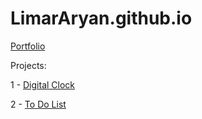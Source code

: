 # LimarAryan.github.io
[Portfolio](https://limararyan.github.io/)

Projects:

1 - [Digital Clock](https://limararyan.github.io/projects/digital_clock/DigitalClock.html)

2 - [To Do List](https://limararyan.github.io/projects/todo-app/index.html)
